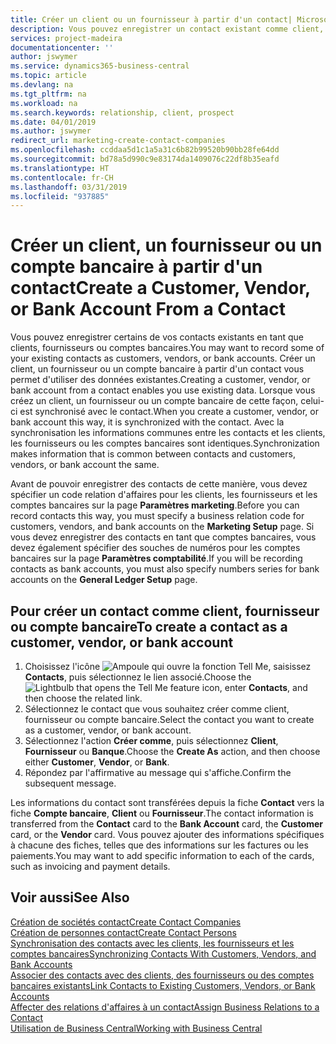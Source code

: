 ```yaml
---
title: Créer un client ou un fournisseur à partir d'un contact| Microsoft Docs
description: Vous pouvez enregistrer un contact existant comme client, fournisseur, ou compte bancaire à l'aide des données existantes et spécifier une relation d'affaires.
services: project-madeira
documentationcenter: ''
author: jswymer
ms.service: dynamics365-business-central
ms.topic: article
ms.devlang: na
ms.tgt_pltfrm: na
ms.workload: na
ms.search.keywords: relationship, client, prospect
ms.date: 04/01/2019
ms.author: jswymer
redirect_url: marketing-create-contact-companies
ms.openlocfilehash: ccddaa5d1c1a5a31c6b82b99520b90bb28fe64dd
ms.sourcegitcommit: bd78a5d990c9e83174da1409076c22df8b35eafd
ms.translationtype: HT
ms.contentlocale: fr-CH
ms.lasthandoff: 03/31/2019
ms.locfileid: "937885"
---
```

# <a name="create-a-customer-vendor-or-bank-account-from-a-contact"></a><span data-ttu-id="73865-103">Créer un client, un fournisseur ou un compte bancaire à partir d'un contact</span><span class="sxs-lookup"><span data-stu-id="73865-103">Create a Customer, Vendor, or Bank Account From a Contact</span></span>
<span data-ttu-id="73865-104">Vous pouvez enregistrer certains de vos contacts existants en tant que clients, fournisseurs ou comptes bancaires.</span><span class="sxs-lookup"><span data-stu-id="73865-104">You may want to record some of your existing contacts as customers, vendors, or bank accounts.</span></span> <span data-ttu-id="73865-105">Créer un client, un fournisseur ou un compte bancaire à partir d'un contact vous permet d'utiliser des données existantes.</span><span class="sxs-lookup"><span data-stu-id="73865-105">Creating a customer, vendor, or bank account from a contact enables you use existing data.</span></span> <span data-ttu-id="73865-106">Lorsque vous créez un client, un fournisseur ou un compte bancaire de cette façon, celui-ci est synchronisé avec le contact.</span><span class="sxs-lookup"><span data-stu-id="73865-106">When you create a customer, vendor, or bank account this way, it is synchronized with the contact.</span></span> <span data-ttu-id="73865-107">Avec la synchronisation les informations communes entre les contacts et les clients, les fournisseurs ou les comptes bancaires sont identiques.</span><span class="sxs-lookup"><span data-stu-id="73865-107">Synchronization makes information that is common between contacts and customers, vendors, or bank account the same.</span></span>

<span data-ttu-id="73865-108">Avant de pouvoir enregistrer des contacts de cette manière, vous devez spécifier un code relation d'affaires pour les clients, les fournisseurs et les comptes bancaires sur la page **Paramètres marketing**.</span><span class="sxs-lookup"><span data-stu-id="73865-108">Before you can record contacts this way, you must specify a business relation code for customers, vendors, and bank accounts on the **Marketing Setup** page.</span></span> <span data-ttu-id="73865-109">Si vous devez enregistrer des contacts en tant que comptes bancaires, vous devez également spécifier des souches de numéros pour les comptes bancaires sur la page **Paramètres comptabilité**.</span><span class="sxs-lookup"><span data-stu-id="73865-109">If you will be recording contacts as bank accounts, you must also specify numbers series for bank accounts on the **General Ledger Setup** page.</span></span>

## <a name="to-create-a-contact-as-a-customer-vendor-or-bank-account"></a><span data-ttu-id="73865-110">Pour créer un contact comme client, fournisseur ou compte bancaire</span><span class="sxs-lookup"><span data-stu-id="73865-110">To create a contact as a customer, vendor, or bank account</span></span>
1. <span data-ttu-id="73865-111">Choisissez l'icône ![Ampoule qui ouvre la fonction Tell Me](media/ui-search/search_small.png "Dites-moi ce que vous voulez faire"), saisissez **Contacts**, puis sélectionnez le lien associé.</span><span class="sxs-lookup"><span data-stu-id="73865-111">Choose the ![Lightbulb that opens the Tell Me feature](media/ui-search/search_small.png "Tell me what you want to do") icon, enter **Contacts**, and then choose the related link.</span></span>
2. <span data-ttu-id="73865-112">Sélectionnez le contact que vous souhaitez créer comme client, fournisseur ou compte bancaire.</span><span class="sxs-lookup"><span data-stu-id="73865-112">Select the contact you want to create as a customer, vendor, or bank account.</span></span>
3. <span data-ttu-id="73865-113">Sélectionnez l'action **Créer comme**, puis sélectionnez **Client**, **Fournisseur** ou **Banque**.</span><span class="sxs-lookup"><span data-stu-id="73865-113">Choose the **Create As** action, and then choose either **Customer**, **Vendor**, or **Bank**.</span></span>
4. <span data-ttu-id="73865-114">Répondez par l'affirmative au message qui s'affiche.</span><span class="sxs-lookup"><span data-stu-id="73865-114">Confirm the subsequent message.</span></span>

<span data-ttu-id="73865-115">Les informations du contact sont transférées depuis la fiche **Contact** vers la fiche **Compte bancaire**, **Client** ou **Fournisseur**.</span><span class="sxs-lookup"><span data-stu-id="73865-115">The contact information is transferred from the **Contact** card to the **Bank Account** card, the **Customer** card, or the **Vendor** card.</span></span> <span data-ttu-id="73865-116">Vous pouvez ajouter des informations spécifiques à chacune des fiches, telles que des informations sur les factures ou les paiements.</span><span class="sxs-lookup"><span data-stu-id="73865-116">You may want to add specific information to each of the cards, such as invoicing and payment details.</span></span>

## <a name="see-also"></a><span data-ttu-id="73865-117">Voir aussi</span><span class="sxs-lookup"><span data-stu-id="73865-117">See Also</span></span>
[<span data-ttu-id="73865-118">Création de sociétés contact</span><span class="sxs-lookup"><span data-stu-id="73865-118">Create Contact Companies</span></span>](marketing-create-contact-companies.md)  
[<span data-ttu-id="73865-119">Création de personnes contact</span><span class="sxs-lookup"><span data-stu-id="73865-119">Create Contact Persons</span></span>](marketing-create-contact-persons.md)  
[<span data-ttu-id="73865-120">Synchronisation des contacts avec les clients, les fournisseurs et les comptes bancaires</span><span class="sxs-lookup"><span data-stu-id="73865-120">Synchronizing Contacts With Customers, Vendors, and Bank Accounts</span></span>](marketing-synchronize-contacts-customers-vendors-bank-accounts.md)  
[<span data-ttu-id="73865-121">Associer des contacts avec des clients, des fournisseurs ou des comptes bancaires existants</span><span class="sxs-lookup"><span data-stu-id="73865-121">Link Contacts to Existing Customers, Vendors, or Bank Accounts</span></span>](marketing-how-link-contact.md)  
[<span data-ttu-id="73865-122">Affecter des relations d'affaires à un contact</span><span class="sxs-lookup"><span data-stu-id="73865-122">Assign Business Relations to a Contact</span></span>](marketing-business-relations.md#AssignBusRelContact)  
[<span data-ttu-id="73865-123">Utilisation de Business Central</span><span class="sxs-lookup"><span data-stu-id="73865-123">Working with Business Central</span></span>](ui-work-product.md)
